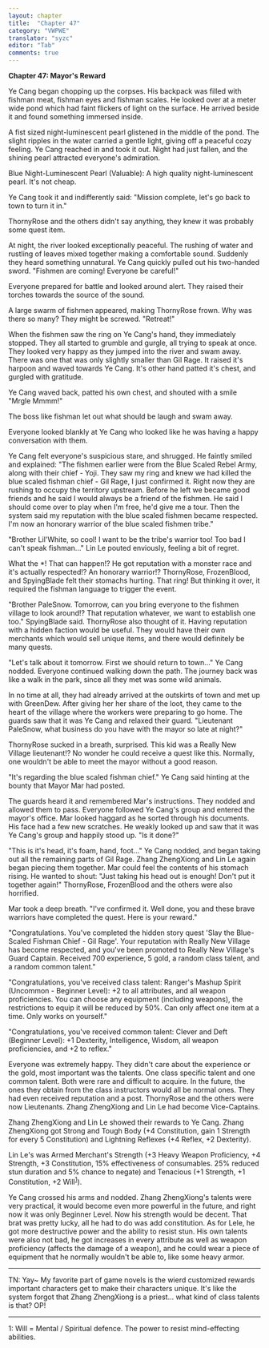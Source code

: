 ```yaml
---
layout: chapter
title:  "Chapter 47"
category: "VWPWE"
translator: "syzc"
editor: "Tab"
comments: true
---
```


**Chapter 47: Mayor's Reward**
 
Ye Cang began chopping up the corpses. His backpack was filled with fishman meat, fishman eyes and fishman scales. He looked over at a meter wide pond which had faint flickers of light on the surface. He arrived beside it and found something immersed inside.
 
A fist sized night-luminescent pearl glistened in the middle of the pond. The slight ripples in the water carried a gentle light, giving off a peaceful cozy feeling. Ye Cang reached in and took it out. Night had just fallen, and the shining pearl attracted everyone's admiration.
 
Blue Night-Luminescent Pearl (Valuable): A high quality night-luminescent pearl. It's not cheap.
 
Ye Cang took it and indifferently said: "Mission complete, let's go back to town to turn it in."
 
ThornyRose and the others didn't say anything, they knew it was probably some quest item.
 
At night, the river looked exceptionally peaceful. The rushing of water and rustling of leaves mixed together making a comfortable sound. Suddenly they heard something unnatural. Ye Cang quickly pulled out his two-handed sword. "Fishmen are coming! Everyone be careful!"
 
Everyone prepared for battle and looked around alert. They raised their torches towards the source of the sound.
 
A large swarm of fishmen appeared, making ThornyRose frown. Why was there so many? They might be screwed. "Retreat!"
 
When the fishmen saw the ring on Ye Cang's hand, they immediately stopped. They all started to grumble and gurgle, all trying to speak at once. They looked very happy as they jumped into the river and swam away. There was one that was only slightly smaller than Gil Rage. It raised it's harpoon and waved towards Ye Cang. It's other hand patted it's chest, and gurgled with gratitude. 
 
Ye Cang waved back, patted his own chest, and shouted with a smile "Mrgle Mmmm!"
 
The boss like fishman let out what should be laugh and swam away.
 
Everyone looked blankly at Ye Cang who looked like he was having a happy conversation with them.
 
Ye Cang felt everyone's suspicious stare, and shrugged. He faintly smiled and explained: "The fishmen earlier were from the Blue Scaled Rebel Army, along with their chief - Yoji. They saw my ring and knew we had killed the blue scaled fishman chief - Gil Rage, I just confirmed it. Right now they are rushing to occupy the territory upstream. Before he left we became good friends and he said I would always be a friend of the fishmen. He said I should come over to play when I'm free, he'd give me a tour. Then the system said my reputation with the blue scaled fishmen became respected. I'm now an honorary warrior of the blue scaled fishmen tribe."
 
"Brother Lil'White, so cool! I want to be the tribe's warrior too! Too bad I can't speak fishman..." Lin Le pouted enviously, feeling a bit of regret.
 
What the \*! That can happen!? He got reputation with a monster race and it's actually respected!? An honorary warrior!? ThornyRose, FrozenBlood, and SpyingBlade felt their stomachs hurting. That ring! But thinking it over, it required the fishman language to trigger the event.
 
"Brother PaleSnow. Tomorrow, can you bring everyone to the fishmen village to look around!? That reputation whatever, we want to establish one too." SpyingBlade said. ThornyRose also thought of it. Having reputation with a hidden faction would be useful. They would have their own merchants which would sell unique items, and there would definitely be many quests. 
 
"Let's talk about it tomorrow. First we should return to town..." Ye Cang nodded. Everyone continued walking down the path. The journey back was like a walk in the park, since all they met was some wild animals.
 
In no time at all, they had already arrived at the outskirts of town and met up with GreenDew. After giving her her share of the loot, they came to the heart of the village where the workers were preparing to go home. The guards saw that it was Ye Cang and relaxed their guard. "Lieutenant PaleSnow, what business do you have with the mayor so late at night?"
 
ThornyRose sucked in a breath, surprised. This kid was a Really New Village lieutenant!? No wonder he could receive a quest like this. Normally, one wouldn't be able to meet the mayor without a good reason.
 
"It's regarding the blue scaled fishman chief." Ye Cang said hinting at the bounty that Mayor Mar had posted.
 
The guards heard it and remembered Mar's instructions. They nodded and allowed them to pass. Everyone followed Ye Cang's group and entered the mayor's office. Mar looked haggard as he sorted through his documents. His face had a few new scratches. He weakly looked up and saw that it was Ye Cang's group and happily stood up. "Is it done?"
 
"This is it's head, it's foam, hand, foot..." Ye Cang nodded, and began taking out all the remaining parts of Gil Rage. Zhang ZhengXiong and Lin Le again began piecing them together. Mar could feel the contents of his stomach rising. He wanted to shout: "Just taking his head out is enough! Don't put it together again!" ThornyRose, FrozenBlood and the others were also horrified.
 
Mar took a deep breath. "I've confirmed it. Well done, you and these brave warriors have completed the quest. Here is your reward."
 
"Congratulations. You've completed the hidden story quest 'Slay the Blue-Scaled Fishman Chief - Gil Rage'. Your reputation with Really New Village has become respected, and you've been promoted to Really New Village's Guard Captain. Received 700 experience, 5 gold, a random class talent, and a random common talent."
 
"Congratulations, you've received class talent: Ranger's Mashup Spirit (Uncommon - Beginner Level): +2 to all attributes, and all weapon proficiencies. You can choose any equipment (including weapons), the restrictions to equip it will be reduced by 50%. Can only affect one item at a time. Only works on yourself."
 
"Congratulations, you've received common talent: Clever and Deft (Beginner Level):  +1 Dexterity, Intelligence, Wisdom, all weapon proficiencies, and +2 to reflex."
 
Everyone was extremely happy. They didn't care about the experience or the gold, most important was the talents. One class specific talent and one common talent. Both were rare and difficult to acquire. In the future, the ones they obtain from the class instructors would all be normal ones. They had even received reputation and a post. ThornyRose and the others were now Lieutenants. Zhang ZhengXiong and Lin Le had become Vice-Captains.
 
Zhang ZhengXiong and Lin Le showed their rewards to Ye Cang. Zhang ZhengXiong got Strong and Tough Body (+4 Constitution, gain 1 Strength for every 5 Constitution) and Lightning Reflexes (+4 Reflex, +2 Dexterity).
 
Lin Le's was Armed Merchant's Strength (+3 Heavy Weapon Proficiency, +4 Strength, +3 Constitution, 15% effectiveness of consumables. 25% reduced stun duration and 5% chance to negate) and Tenacious (+1 Strength, +1 Constitution, +2 Will<sup>[1](#footnote1)</sup>).
 
Ye Cang crossed his arms and nodded. Zhang ZhengXiong's talents were very practical, it would become even more powerful in the future, and right now it was only Beginner Level. Now his strength would be decent. That brat was pretty lucky, all he had to do was add constitution. As for Lele, he got more destructive power and the ability to resist stun. His own talents were also not bad, he got increases in every attribute as well as weapon proficiency (affects the damage of a weapon), and he could wear a piece of equipment that he normally wouldn't be able to, like some heavy armor. 
 
---

TN: Yay~ My favorite part of game novels is the wierd customized rewards important characters get to make their characters unique. It's like the system forgot that Zhang ZhengXiong is a priest... what kind of class talents is that? OP!

---

<a name="footnote1">1</a>: Will = Mental / Spiritual defence. The power to resist mind-effecting abilities.
